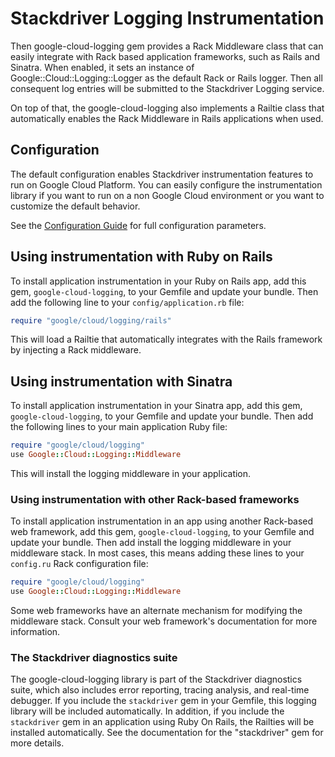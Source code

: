 # Stackdriver Logging Instrumentation

Then google-cloud-logging gem provides a Rack Middleware class that can easily 
integrate with Rack based application frameworks, such as Rails and Sinatra. 
When enabled, it sets an instance of Google::Cloud::Logging::Logger as the 
default Rack or Rails logger. Then all consequent log entries will be submitted 
to the Stackdriver Logging service. 

On top of that, the google-cloud-logging also implements a Railtie class that 
automatically enables the Rack Middleware in Rails applications when used.

## Configuration
The default configuration enables Stackdriver instrumentation features to run
on Google Cloud Platform. You can easily configure the instrumentation library 
if you want to run on a non Google Cloud environment or you want to customize 
the default behavior.

See the 
[Configuration Guide](https://googleapis.github.io/google-cloud-ruby/#/docs/stackdriver/guides/instrumentation_configuration)
for full configuration parameters.

## Using instrumentation with Ruby on Rails

To install application instrumentation in your Ruby on Rails app, add this
gem, `google-cloud-logging`, to your Gemfile and update your bundle. Then
add the following line to your `config/application.rb` file:
```ruby
require "google/cloud/logging/rails"
```
This will load a Railtie that automatically integrates with the Rails
framework by injecting a Rack middleware.

## Using instrumentation with Sinatra

To install application instrumentation in your Sinatra app, add this gem,
`google-cloud-logging`, to your Gemfile and update your bundle. Then add
the following lines to your main application Ruby file:

```ruby
require "google/cloud/logging"
use Google::Cloud::Logging::Middleware
```

This will install the logging middleware in your application.

### Using instrumentation with other Rack-based frameworks

To install application instrumentation in an app using another Rack-based
web framework, add this gem, `google-cloud-logging`, to your Gemfile and
update your bundle. Then add install the logging middleware in your
middleware stack. In most cases, this means adding these lines to your
`config.ru` Rack configuration file:

```ruby
require "google/cloud/logging"
use Google::Cloud::Logging::Middleware
```

Some web frameworks have an alternate mechanism for modifying the
middleware stack. Consult your web framework's documentation for more
information.

### The Stackdriver diagnostics suite

The google-cloud-logging library is part of the Stackdriver diagnostics suite, 
which also includes error reporting, tracing analysis, and real-time debugger. 
If you include the `stackdriver` gem in your Gemfile, this logging library will
be included automatically. In addition, if you include the `stackdriver`
gem in an application using Ruby On Rails, the Railties will be installed
automatically. See the documentation for the "stackdriver" gem
for more details.

